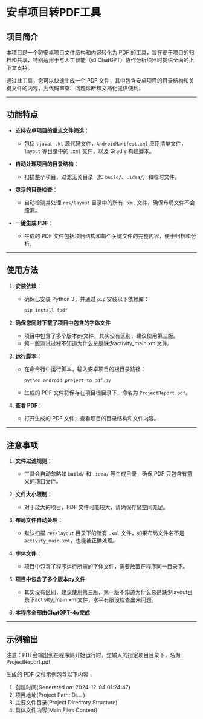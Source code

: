 # 安卓项目转PDF工具

## 项目简介

本项目是一个将安卓项目文件结构和内容转化为 PDF 的工具，旨在便于项目的归档和共享，特别适用于与人工智能（如 ChatGPT）协作分析项目时提供全面的上下文支持。

通过此工具，您可以快速生成一个 PDF 文件，其中包含安卓项目的目录结构和关键文件的内容，为代码审查、问题诊断和文档化提供便利。

---

## 功能特点

- **支持安卓项目的重点文件筛选**：
  - 包括 `.java`、`.kt` 源代码文件，`AndroidManifest.xml` 应用清单文件，`layout` 等目录中的 `.xml` 文件，以及 Gradle 构建脚本。
  
- **自动处理项目的目录结构**：
  - 扫描整个项目，过滤无关目录（如 `build/`、`.idea/`）和临时文件。

- **灵活的目录检查**：
  - 自动检测并处理 `res/layout` 目录中的所有 `.xml` 文件，确保布局文件不会遗漏。

- **一键生成 PDF**：
  - 生成的 PDF 文件包括项目结构和每个关键文件的完整内容，便于归档和分析。

---

## 使用方法

1. **安装依赖**：
   - 确保已安装 Python 3，并通过 `pip` 安装以下依赖库：
     ```bash
     pip install fpdf
     ```
2. **确保您同时下载了项目中包含的字体文件**
   - 项目中包含了多个版本py文件，其实没有区别，建议使用第三版。
   - 第一版测试过程不知道为什么总是缺少activity_main.xml文件。
   
4. **运行脚本**：
   - 在命令行中运行脚本，输入安卓项目的根目录路径：
     ```bash
     python android_project_to_pdf.py
     ```
   - 生成的 PDF 文件将保存在项目根目录下，命名为 `ProjectReport.pdf`。

5. **查看 PDF**：
   - 打开生成的 PDF 文件，查看项目的目录结构和文件内容。

---

## 注意事项

1. **文件过滤规则**：
   - 工具会自动忽略如 `build/` 和 `.idea/` 等生成目录，确保 PDF 只包含有意义的项目文件。
   
2. **文件大小限制**：
   - 对于过大的项目，PDF 文件可能较大，请确保存储空间充足。

3. **布局文件自动处理**：
   - 默认扫描 `res/layout` 目录下的所有 `.xml` 文件，如果布局文件名不是 `activity_main.xml`，也能被正确处理。
     
4. **字体文件**：
   - 项目中包含了程序运行所需的字体文件，需要放置在程序同一目录下。

5. **项目中包含了多个版本py文件**
   - 其实没有区别，建议使用第三版，第一版不知道为什么总是缺少layout目录下activity_main.xml文件，水平有限没检查出来问题。

6. **本程序全部由ChatGPT-4o完成** 
---

## 示例输出

注意：PDF会输出到在程序刚开始运行时，您输入的指定项目目录下，名为ProjectReport.pdf

生成的 PDF 文件示例包含以下内容：
1. 创建时间(Generated on: 2024-12-04 01:24:47)
2. 项目地址(Project Path: D:\... )
3. 主要文件目录(Project Directory Structure)
4. 具体文件内容(Main Files Content)
